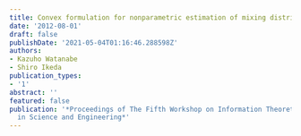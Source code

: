```yaml
---
title: Convex formulation for nonparametric estimation of mixing distribution
date: '2012-08-01'
draft: false
publishDate: '2021-05-04T01:16:46.288598Z'
authors:
- Kazuho Watanabe
- Shiro Ikeda
publication_types:
- '1'
abstract: ''
featured: false
publication: '*Proceedings of The Fifth Workshop on Information Theoretic Methods
  in Science and Engineering*'
---
```

